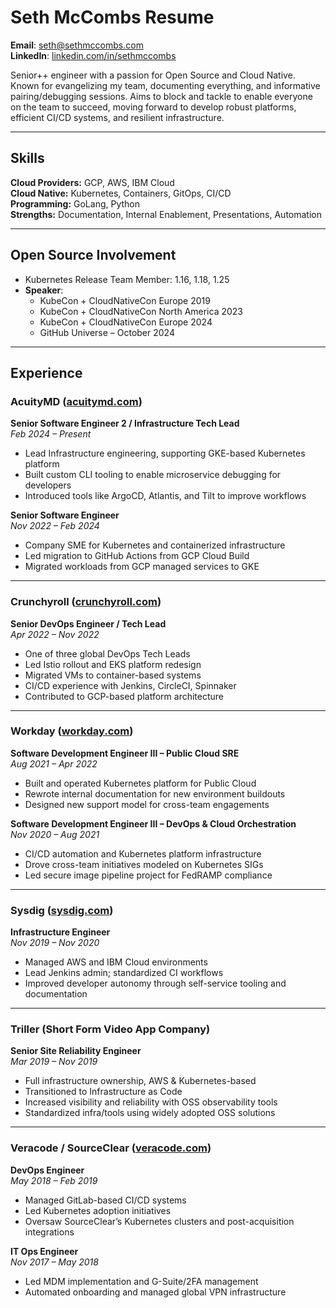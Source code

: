 # Seth McCombs Resume

**Email**: [seth@sethmccombs.com](mailto:seth@sethmccombs.com)  
**LinkedIn**: [linkedin.com/in/sethmccombs](https://linkedin.com/in/sethmccombs)  

Senior++ engineer with a passion for Open Source and Cloud Native. Known for evangelizing my team, documenting everything, and informative pairing/debugging sessions. Aims to block and tackle to enable everyone on the team to succeed, moving forward to develop robust platforms, efficient CI/CD systems, and resilient infrastructure.

---

## Skills

**Cloud Providers:** GCP, AWS, IBM Cloud  
**Cloud Native:** Kubernetes, Containers, GitOps, CI/CD  
**Programming:** GoLang, Python  
**Strengths:** Documentation, Internal Enablement, Presentations, Automation  

---

## Open Source Involvement

* Kubernetes Release Team Member: 1.16, 1.18, 1.25  
* **Speaker**:  
  * KubeCon + CloudNativeCon Europe 2019  
  * KubeCon + CloudNativeCon North America 2023  
  * KubeCon + CloudNativeCon Europe 2024  
  * GitHub Universe – October 2024  

---

## Experience

### **AcuityMD** ([acuitymd.com](https://acuitymd.com))  
**Senior Software Engineer 2 / Infrastructure Tech Lead**  
_Feb 2024 – Present_

* Lead Infrastructure engineering, supporting GKE-based Kubernetes platform
* Built custom CLI tooling to enable microservice debugging for developers
* Introduced tools like ArgoCD, Atlantis, and Tilt to improve workflows

**Senior Software Engineer**  
_Nov 2022 – Feb 2024_

* Company SME for Kubernetes and containerized infrastructure
* Led migration to GitHub Actions from GCP Cloud Build  
* Migrated workloads from GCP managed services to GKE

---

### **Crunchyroll** ([crunchyroll.com](https://www.crunchyroll.com))  
**Senior DevOps Engineer / Tech Lead**  
_Apr 2022 – Nov 2022_

* One of three global DevOps Tech Leads
* Led Istio rollout and EKS platform redesign  
* Migrated VMs to container-based systems  
* CI/CD experience with Jenkins, CircleCI, Spinnaker  
* Contributed to GCP-based platform architecture

---

### **Workday** ([workday.com](https://www.workday.com))  
**Software Development Engineer III – Public Cloud SRE**  
_Aug 2021 – Apr 2022_

* Built and operated Kubernetes platform for Public Cloud
* Rewrote internal documentation for new environment buildouts
* Designed new support model for cross-team engagements

**Software Development Engineer III – DevOps & Cloud Orchestration**  
_Nov 2020 – Aug 2021_

* CI/CD automation and Kubernetes platform infrastructure
* Drove cross-team initiatives modeled on Kubernetes SIGs
* Led secure image pipeline project for FedRAMP compliance

---

### **Sysdig** ([sysdig.com](https://sysdig.com))  
**Infrastructure Engineer**  
_Nov 2019 – Nov 2020_

* Managed AWS and IBM Cloud environments  
* Lead Jenkins admin; standardized CI workflows  
* Improved developer autonomy through self-service tooling and documentation  

---

### **Triller** (Short Form Video App Company)  
**Senior Site Reliability Engineer**  
_Mar 2019 – Nov 2019_

* Full infrastructure ownership, AWS & Kubernetes-based  
* Transitioned to Infrastructure as Code  
* Increased visibility and reliability with OSS observability tools  
* Standardized infra/tools using widely adopted OSS solutions

---

### **Veracode / SourceClear** ([veracode.com](https://www.veracode.com))  
**DevOps Engineer**  
_May 2018 – Feb 2019_

* Managed GitLab-based CI/CD systems  
* Led Kubernetes adoption initiatives  
* Oversaw SourceClear’s Kubernetes clusters and post-acquisition integrations

**IT Ops Engineer**  
_Nov 2017 – May 2018_

* Led MDM implementation and G-Suite/2FA management  
* Automated onboarding and managed global VPN infrastructure  

